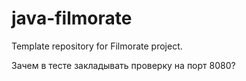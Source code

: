 # java-filmorate
Template repository for Filmorate project.

Зачем в тесте закладывать проверку на порт 8080?